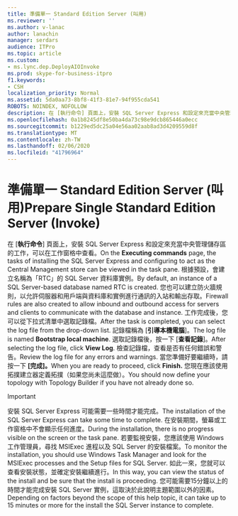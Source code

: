 ```yaml
---
title: 準備單一 Standard Edition Server (叫用)
ms.reviewer: ''
ms.author: v-lanac
author: lanachin
manager: serdars
audience: ITPro
ms.topic: article
ms.custom:
- ms.lync.dep.DeployAIOInvoke
ms.prod: skype-for-business-itpro
f1.keywords:
- CSH
localization_priority: Normal
ms.assetid: 5da0aa73-8bf8-41f3-81e7-94f955cda541
ROBOTS: NOINDEX, NOFOLLOW
description: 在 [執行命令] 頁面上，安裝 SQL Server Express 和設定來充當中央管理儲存區的工作，可以在工作窗格中查看。 根據預設，會建立名稱為「RTC」的 SQL Server 資料庫實例。 您也可以建立防火牆規則，以允許伺服器和用戶端與資料庫和實例進行通訊的入站和輸出存取。 工作完成後，您可以從下拉式清單中選取記錄檔。 記錄檔稱為 [引導本機電腦]。 選取記錄檔後，按一下 [查看記錄]。 檢查記錄檔，查看是否有任何錯誤和警告。 當您準備好要繼續時，請按一下 [完成]。 您現在應該使用拓撲建立器定義拓撲（如果您尚未這麼做）。
ms.openlocfilehash: 0a1b8245df8e50ba4da73c98e9dcb865446a0ecc
ms.sourcegitcommit: b1229ed5dc25a04e56aa02aab8ad3d4209559d8f
ms.translationtype: MT
ms.contentlocale: zh-TW
ms.lasthandoff: 02/06/2020
ms.locfileid: "41796964"
---
```

# <a name="prepare-single-standard-edition-server-invoke"></a><span data-ttu-id="dcbcc-111">準備單一 Standard Edition Server (叫用)</span><span class="sxs-lookup"><span data-stu-id="dcbcc-111">Prepare Single Standard Edition Server (Invoke)</span></span>
 
<span data-ttu-id="dcbcc-112">在 [**執行命令**] 頁面上，安裝 SQL Server Express 和設定來充當中央管理儲存區的工作，可以在工作窗格中查看。</span><span class="sxs-lookup"><span data-stu-id="dcbcc-112">On the **Executing commands** page, the tasks of installing the SQL Server Express and configuring to act as the Central Management store can be viewed in the task pane.</span></span> <span data-ttu-id="dcbcc-113">根據預設，會建立名稱為「RTC」的 SQL Server 資料庫實例。</span><span class="sxs-lookup"><span data-stu-id="dcbcc-113">By default, an instance of a SQL Server-based database named RTC is created.</span></span> <span data-ttu-id="dcbcc-114">您也可以建立防火牆規則，以允許伺服器和用戶端與資料庫和實例進行通訊的入站和輸出存取。</span><span class="sxs-lookup"><span data-stu-id="dcbcc-114">Firewall rules are also created to allow inbound and outbound access for servers and clients to communicate with the database and instance.</span></span> <span data-ttu-id="dcbcc-115">工作完成後，您可以從下拉式清單中選取記錄檔。</span><span class="sxs-lookup"><span data-stu-id="dcbcc-115">After the task is completed, you can select the log file from the drop-down list.</span></span> <span data-ttu-id="dcbcc-116">記錄檔稱為 [**引導本機電腦**]。</span><span class="sxs-lookup"><span data-stu-id="dcbcc-116">The log file is named **Bootstrap local machine**.</span></span> <span data-ttu-id="dcbcc-117">選取記錄檔後，按一下 [**查看記錄**]。</span><span class="sxs-lookup"><span data-stu-id="dcbcc-117">After selecting the log file, click **View Log**.</span></span> <span data-ttu-id="dcbcc-118">檢查記錄檔，查看是否有任何錯誤和警告。</span><span class="sxs-lookup"><span data-stu-id="dcbcc-118">Review the log file for any errors and warnings.</span></span> <span data-ttu-id="dcbcc-119">當您準備好要繼續時，請按一下 **[完成]。**</span><span class="sxs-lookup"><span data-stu-id="dcbcc-119">When you are ready to proceed, click **Finish.**</span></span> <span data-ttu-id="dcbcc-120">您現在應該使用拓撲建立器定義拓撲（如果您尚未這麼做）。</span><span class="sxs-lookup"><span data-stu-id="dcbcc-120">You should now define your topology with Topology Builder if you have not already done so.</span></span>
  
> [!IMPORTANT]
> <span data-ttu-id="dcbcc-121">安裝 SQL Server Express 可能需要一些時間才能完成。</span><span class="sxs-lookup"><span data-stu-id="dcbcc-121">The installation of the SQL Server Express can take some time to complete.</span></span> <span data-ttu-id="dcbcc-122">在安裝期間，螢幕或工作窗格中不會顯示任何進度。</span><span class="sxs-lookup"><span data-stu-id="dcbcc-122">During the installation, there is no progress visible on the screen or the task pane.</span></span> <span data-ttu-id="dcbcc-123">若要監視安裝，您應該使用 Windows 工作管理員，尋找 MSIExec 進程以及 SQL Server 的安裝檔案。</span><span class="sxs-lookup"><span data-stu-id="dcbcc-123">To monitor the installation, you should use Windows Task Manager and look for the MSIExec processes and the Setup files for SQL Server.</span></span> <span data-ttu-id="dcbcc-124">如此一來，您就可以查看安裝狀態，並確定安裝繼續進行。</span><span class="sxs-lookup"><span data-stu-id="dcbcc-124">In this way, you can view the status of the install and be sure that the install is proceeding.</span></span> <span data-ttu-id="dcbcc-125">您可能需要15分鐘以上的時間才能完成安裝 SQL Server 實例，這取決於此說明主題範圍以外的因素。</span><span class="sxs-lookup"><span data-stu-id="dcbcc-125">Depending on factors beyond the scope of this help topic, it can take up to 15 minutes or more for the install the SQL Server instance to complete.</span></span> 
  

